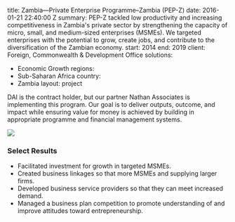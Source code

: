 
title: Zambia—Private Enterprise Programme–Zambia (PEP-Z)
date: 2016-01-21 22:40:00 Z
summary: PEP-Z tackled low productivity and increasing competitiveness in Zambia's
  private sector by strengthening the capacity of micro, small, and medium-sized enterprises
  (MSMEs). We targeted enterprises with the potential to grow, create jobs, and contribute
  to the diversification of the Zambian economy.
start: 2014
end: 2019
client: Foreign, Commonwealth & Development Office
solutions:
- Economic Growth
regions:
- Sub-Saharan Africa
country:
- Zambia
layout: project


DAI is the contract holder, but our partner Nathan Associates is implementing this program. Our goal is to deliver outputs, outcome, and impact while ensuring value for money is achieved by building in appropriate programme and financial management systems.

![][1]

### Select Results

* Facilitated investment for growth in targeted MSMEs.
* Created business linkages so that more MSMEs and supplying larger firms.
* Developed business service providers so that they can meet increased demand.
* Managed a business plan competition to promote understanding of and improve attitudes toward entrepreneurship.

[1]: https://assetify-dai.com/projects/Zambia-PEP-Z.jpg
